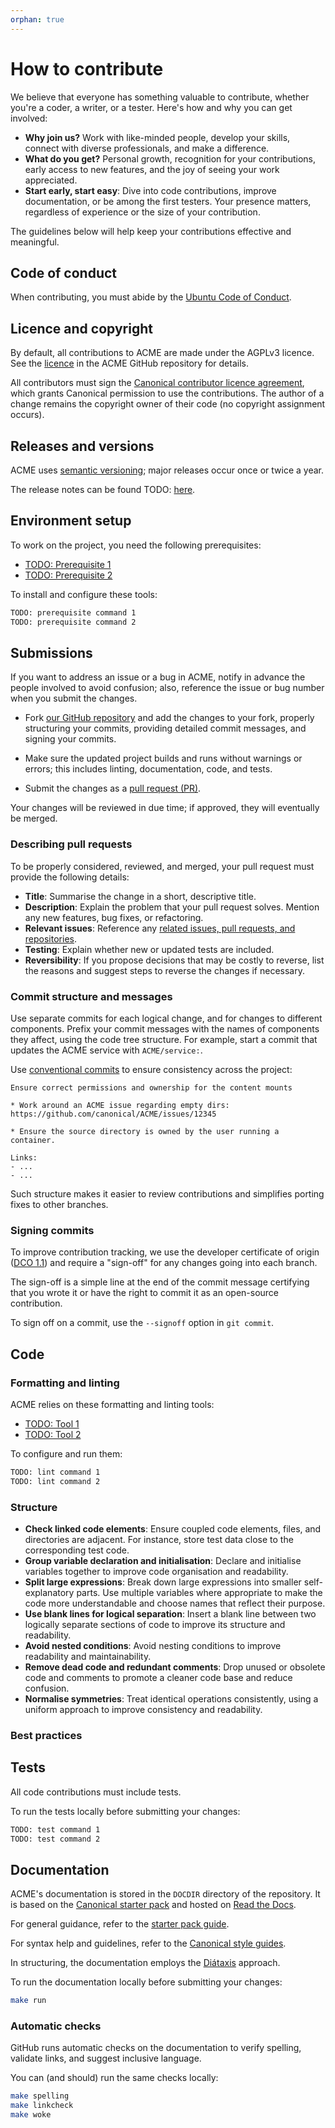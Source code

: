 ```yaml
---
orphan: true
---
```


<!-- TODO: Replace all mentions of ACME with your project name -->
<!-- TODO: Update all sections containing TODOs; make sure no TODOs are left -->

# How to contribute

We believe that everyone has something valuable to contribute, whether you're a coder, a writer, or a tester. Here's how and why you can get involved:

- **Why join us?** Work with like-minded people, develop your skills, connect with diverse professionals, and make a difference.
- **What do you get?** Personal growth, recognition for your contributions, early access to new features, and the joy of seeing your work appreciated.
- **Start early, start easy**: Dive into code contributions, improve documentation, or be among the first testers. Your presence matters, regardless of experience or the size of your contribution.

The guidelines below will help keep your contributions effective and meaningful.

## Code of conduct

When contributing, you must abide by the [Ubuntu Code of Conduct](https://ubuntu.com/community/ethos/code-of-conduct).

## Licence and copyright

<!-- TODO: Update with your license details or drop if excessive -->

By default, all contributions to ACME are made under the AGPLv3 licence. See the [licence](https://github.com/canonical/ACME/blob/main/COPYING) in the ACME GitHub repository for details.

All contributors must sign the [Canonical contributor licence agreement](https://ubuntu.com/legal/contributors), which grants Canonical permission to use the contributions. The author of a change remains the copyright owner of their code (no copyright assignment occurs).

## Releases and versions

<!-- TODO: Add your release and versioning details or drop if excessive -->

ACME uses [semantic versioning](https://semver.org/); major releases occur once or twice a year.

The release notes can be found TODO: [here](https://example.com).

## Environment setup

<!-- TODO: Update with your prerequisites or drop if excessive -->

To work on the project, you need the following prerequisites:

- [TODO: Prerequisite 1](http://example.com)
- [TODO: Prerequisite 2](http://example.com)

To install and configure these tools:

```bash
TODO: prerequisite command 1
TODO: prerequisite command 2
```

## Submissions

<!-- TODO: Suggest your own PR process or drop if excessive -->

If you want to address an issue or a bug in ACME, notify in advance the people involved to avoid confusion; also, reference the issue or bug number when you submit the changes.

- Fork [our GitHub repository](https://github.com/canonical/ACME) and add the changes to your fork, properly structuring your commits, providing detailed commit messages, and signing your commits.

- Make sure the updated project builds and runs without warnings or errors; this includes linting, documentation, code, and tests.

- Submit the changes as a [pull request (PR)](https://docs.github.com/en/pull-requests/collaborating-with-pull-requests/proposing-changes-to-your-work-with-pull-requests/creating-a-pull-request-from-a-fork).

Your changes will be reviewed in due time; if approved, they will eventually be merged.

### Describing pull requests

<!-- TODO: Update with your own checklist or drop if excessive -->

To be properly considered, reviewed, and merged, your pull request must provide the following details:

- **Title**: Summarise the change in a short, descriptive title.
- **Description**: Explain the problem that your pull request solves. Mention any new features, bug fixes, or refactoring.
- **Relevant issues**: Reference any [related issues, pull requests, and repositories](https://docs.github.com/en/get-started/writing-on-github/working-with-advanced-formatting/autolinked-references-and-urls).
- **Testing**: Explain whether new or updated tests are included.
- **Reversibility**: If you propose decisions that may be costly to reverse, list the reasons and suggest steps to reverse the changes if necessary.

### Commit structure and messages

<!-- TODO: Update with your own guidelines or drop if excessive -->

Use separate commits for each logical change, and for changes to different components. Prefix your commit messages with the names of components they affect, using the code tree structure. For example, start a commit that updates the ACME service with `ACME/service:`.

Use [conventional commits](https://www.conventionalcommits.org/) to ensure consistency across the project:

```none
Ensure correct permissions and ownership for the content mounts

* Work around an ACME issue regarding empty dirs: https://github.com/canonical/ACME/issues/12345

* Ensure the source directory is owned by the user running a container.

Links:
- ...
- ...
```

Such structure makes it easier to review contributions and simplifies porting fixes to other branches.

### Signing commits

<!-- TODO: Update with your suggestions or drop if excessive -->

To improve contribution tracking, we use the developer certificate of origin ([DCO 1.1](https://developercertificate.org/)) and require a "sign-off" for any changes going into each branch.

The sign-off is a simple line at the end of the commit message certifying that you wrote it or have the right to commit it as an open-source contribution.

To sign off on a commit, use the `--signoff` option in `git commit`.

## Code

### Formatting and linting

<!-- TODO: Update with your linting configuration setup or drop if excessive -->

ACME relies on these formatting and linting tools:

- [TODO: Tool 1](http://example.com)
- [TODO: Tool 2](http://example.com)

To configure and run them:

```bash
TODO: lint command 1
TODO: lint command 2
```

### Structure

- **Check linked code elements**: Ensure coupled code elements, files, and directories are adjacent. For instance, store test data close to the corresponding test code.
- **Group variable declaration and initialisation**: Declare and initialise variables together to improve code organisation and readability.
- **Split large expressions**: Break down large expressions into smaller self-explanatory parts. Use multiple variables where appropriate to make the code more understandable and choose names that reflect their purpose.
- **Use blank lines for logical separation**: Insert a blank line between two logically separate sections of code to improve its structure and readability.
- **Avoid nested conditions**: Avoid nesting conditions to improve readability and maintainability.
- **Remove dead code and redundant comments**: Drop unused or obsolete code and comments to promote a cleaner code base and reduce confusion.
- **Normalise symmetries**: Treat identical operations consistently, using a uniform approach to improve consistency and readability.

### Best practices

<!-- TODO: Update with your best practices or drop if excessive -->

## Tests

<!-- TODO: Update with your testing framework details or drop if excessive -->

All code contributions must include tests.

To run the tests locally before submitting your changes:

```bash
TODO: test command 1
TODO: test command 2
```

## Documentation

ACME's documentation is stored in the `DOCDIR` directory of the repository. It is based on the [Canonical starter pack](https://canonical-starter-pack.readthedocs-hosted.com/latest/) and hosted on [Read the Docs](https://about.readthedocs.com/).

For general guidance, refer to the [starter pack guide](https://canonical-starter-pack.readthedocs-hosted.com/latest/).

For syntax help and guidelines, refer to the [Canonical style guides](https://canonical-documentation-with-sphinx-and-readthedocscom.readthedocs-hosted.com/#style-guides).

In structuring, the documentation employs the [Diátaxis](https://diataxis.fr/) approach.

To run the documentation locally before submitting your changes:

```bash
make run
```

### Automatic checks

GitHub runs automatic checks on the documentation to verify spelling, validate links, and suggest inclusive language.

You can (and should) run the same checks locally:

```bash
make spelling
make linkcheck
make woke
```
